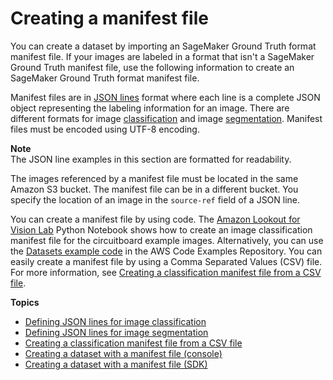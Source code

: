 # Creating a manifest file<a name="manifest-files"></a>

You can create a dataset by importing an SageMaker Ground Truth format manifest file\. If your images are labeled in a format that isn't a SageMaker Ground Truth manifest file, use the following information to create an SageMaker Ground Truth format manifest file\. 

Manifest files are in [JSON lines](http://jsonlines.org) format where each line is a complete JSON object representing the labeling information for an image\. There are different formats for image [classification](manifest-file-classification.md) and image [segmentation](manifest-file-segmentation.md)\.  Manifest files must be encoded using UTF\-8 encoding\.

**Note**  
The JSON line examples in this section are formatted for readability\. 

The images referenced by a manifest file must be located in the same Amazon S3 bucket\. The manifest file can be in a different bucket\. You specify the location of an image in the `source-ref` field of a JSON line\. 

You can create a manifest file by using code\. The [Amazon Lookout for Vision Lab](https://github.com/aws-samples/amazon-lookout-for-vision/blob/main/Amazon%20Lookout%20for%20Vision%20Lab.ipynb) Python Notebook shows how to create an image classification manifest file for the circuitboard example images\. Alternatively, you can use the [Datasets example code](https://github.com/awsdocs/aws-doc-sdk-examples/blob/master/python/example_code/lookoutvision/datasets.py) in the AWS Code Examples Repository\. You can easily create a manifest file by using a Comma Separated Values \(CSV\) file\. For more information, see [Creating a classification manifest file from a CSV file](ex-csv-manifest.md)\. 

**Topics**
+ [Defining JSON lines for image classification](manifest-file-classification.md)
+ [Defining JSON lines for image segmentation](manifest-file-segmentation.md)
+ [Creating a classification manifest file from a CSV file](ex-csv-manifest.md)
+ [Creating a dataset with a manifest file \(console\)](create-dataset-use-manifest.md)
+ [Creating a dataset with a manifest file \(SDK\)](create-dataset-sdk.md)